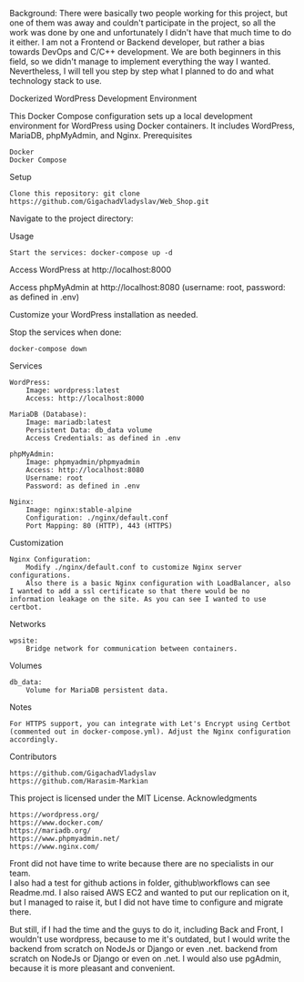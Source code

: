 Background:
There were basically two people working for this project,
but one of them was away and couldn't participate in the project, 
so all the work was done by one and unfortunately 
I didn't have that much time to do it either. 
I am not a Frontend or Backend developer, 
but rather a bias towards DevOps and C/C++ development.
We are both beginners in this field, so we didn't manage 
to implement everything the way I wanted. Nevertheless, 
I will tell you step by step what I planned to do and what technology stack to use.


Dockerized WordPress Development Environment

This Docker Compose configuration sets up a local development environment for WordPress using Docker containers. It includes WordPress, MariaDB, phpMyAdmin, and Nginx.
Prerequisites

    Docker
    Docker Compose

Setup

    Clone this repository: git clone https://github.com/GigachadVladyslav/Web_Shop.git

Navigate to the project directory:


Usage

    Start the services: docker-compose up -d

Access WordPress at http://localhost:8000

Access phpMyAdmin at http://localhost:8080 (username: root, password: as defined in .env)

Customize your WordPress installation as needed.

Stop the services when done:

    docker-compose down

Services

    WordPress:
        Image: wordpress:latest
        Access: http://localhost:8000

    MariaDB (Database):
        Image: mariadb:latest
        Persistent Data: db_data volume
        Access Credentials: as defined in .env

    phpMyAdmin:
        Image: phpmyadmin/phpmyadmin
        Access: http://localhost:8080
        Username: root
        Password: as defined in .env

    Nginx:
        Image: nginx:stable-alpine
        Configuration: ./nginx/default.conf
        Port Mapping: 80 (HTTP), 443 (HTTPS)

Customization

    Nginx Configuration:
        Modify ./nginx/default.conf to customize Nginx server configurations.
        Also there is a basic Nginx configuration with LoadBalancer, also I wanted to add a ssl certificate so that there would be no information leakage on the site. As you can see I wanted to use certbot.

Networks

    wpsite:
        Bridge network for communication between containers.

Volumes

    db_data:
        Volume for MariaDB persistent data.

Notes

    For HTTPS support, you can integrate with Let's Encrypt using Certbot (commented out in docker-compose.yml). Adjust the Nginx configuration accordingly.

Contributors

    https://github.com/GigachadVladyslav
    https://github.com/Harasim-Markian


This project is licensed under the MIT License.
Acknowledgments

    https://wordpress.org/
    https://www.docker.com/
    https://mariadb.org/
    https://www.phpmyadmin.net/
    https://www.nginx.com/


Front did not have time to write because there are no specialists in our team.   
I also had a test for github actions in folder, github\workflows can see Readme.md.
I also raised AWS EC2 and wanted to put our replication on it, but I managed to raise it, but I did not have time to configure and migrate there.

But still, if I had the time and the guys to do it, including Back and Front, I wouldn't use wordpress, because to me it's outdated, but I would write the backend from scratch on NodeJs or Django or even .net.
backend from scratch on NodeJs or Django or even on .net. I would also use pgAdmin, because it is more pleasant and convenient.
